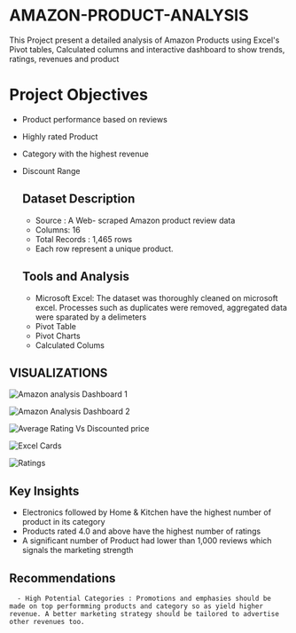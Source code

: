 # AMAZON-PRODUCT-ANALYSIS
This Project present a detailed analysis of Amazon Products using Excel's Pivot tables, Calculated columns and interactive dashboard to show trends, ratings, revenues and product 

# Project Objectives 
- Product performance based on reviews
- Highly rated Product
- Category with the highest revenue
- Discount Range

  ## Dataset Description
  - Source : A Web- scraped Amazon product review data
  - Columns: 16
  - Total Records : 1,465 rows
  - Each row represent a unique product.

  ## Tools and Analysis
   - Microsoft Excel: The dataset was thoroughly cleaned on microsoft excel. Processes such as duplicates were removed, aggregated data were sparated by a delimeters
   - Pivot Table
   - Pivot Charts
   - Calculated Colums
  
 ## VISUALIZATIONS

![Amazon analysis  Dashboard 1](https://github.com/user-attachments/assets/4894178e-de72-4147-96ab-89d96a457b68)


![Amazon Analysis Dashboard 2](https://github.com/user-attachments/assets/2a0013a4-c9e0-41a7-9b30-9cd27f73d994)


![Average Rating Vs Discounted price](https://github.com/user-attachments/assets/7e9e638e-7a4d-4871-8fed-150339000da6)


![Excel Cards](https://github.com/user-attachments/assets/de124785-25a1-4601-9f13-1680b3c96769)


![Ratings](https://github.com/user-attachments/assets/91020771-bed5-4c02-b6c0-edeb2541a330)

 ## Key Insights 
 - Electronics followed by Home & Kitchen have the highest number of product in its category
 - Products rated 4.0 and above have the highest number of ratings
 - A significant number of Product had lower than 1,000 reviews which signals the marketing strength

 ## Recommendations 
      - High Potential Categories : Promotions and emphasies should be made on top performming products and category so as yield higher revenue. A better marketing strategy should be tailored to advertise other revenues too.
         



